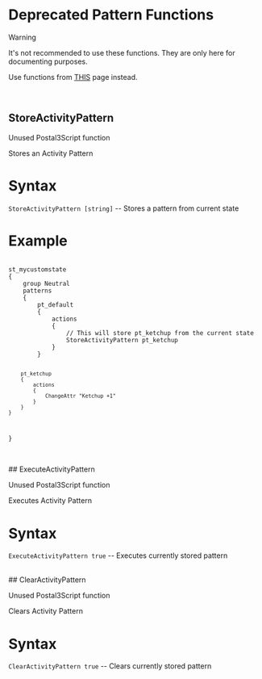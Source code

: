 # Deprecated Pattern Functions

<div class="admonition warning">
<p class="admonition-title">Warning</p>
<p>It's not recommended to use these functions. They are only here for documenting purposes.</p>
<p>Use functions from <a href="../../statefuncs/func_state_pattern_executepattern">THIS</a> page instead.</p>
</div>
<br>

## StoreActivityPattern

Unused Postal3Script function

Stores an Activity Pattern

<h1>Syntax</h1>
<p><code class="language-js">StoreActivityPattern [string]</code> -- Stores a pattern from current state</p>
<h1>Example</h1>
<pre><code class="language-js">
st_mycustomstate
{
	group Neutral
	patterns
	{
		pt_default
		{
			actions
			{
				// This will store pt_ketchup from the current state
				StoreActivityPattern pt_ketchup
			}
		}
		
		pt_ketchup
		{
			actions
			{
				ChangeAttr "Ketchup +1"
			}
		}
	}
}
</code></pre>

<br>
## ExecuteActivityPattern

Unused Postal3Script function

Executes Activity Pattern

<h1>Syntax</h1>
<p><code class="language-js">ExecuteActivityPattern true</code> -- Executes currently stored pattern</p>

<br>
## ClearActivityPattern

Unused Postal3Script function

Clears Activity Pattern

<h1>Syntax</h1>
<p><code class="language-js">ClearActivityPattern true</code> -- Clears currently stored pattern</p>